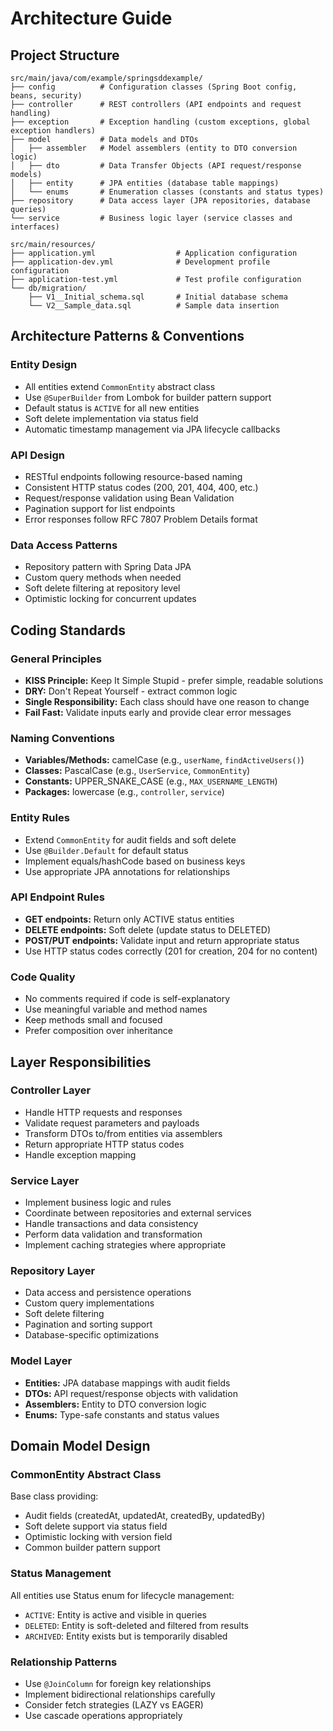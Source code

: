 # Architecture Guide

## Project Structure
```
src/main/java/com/example/springsddexample/
├── config          # Configuration classes (Spring Boot config, beans, security)
├── controller      # REST controllers (API endpoints and request handling)
├── exception       # Exception handling (custom exceptions, global exception handlers)
├── model           # Data models and DTOs
│   ├── assembler   # Model assemblers (entity to DTO conversion logic)
│   ├── dto         # Data Transfer Objects (API request/response models)
│   ├── entity      # JPA entities (database table mappings)
│   └── enums       # Enumeration classes (constants and status types)
├── repository      # Data access layer (JPA repositories, database queries)
└── service         # Business logic layer (service classes and interfaces)

src/main/resources/
├── application.yml                  # Application configuration
├── application-dev.yml              # Development profile configuration
├── application-test.yml             # Test profile configuration
└── db/migration/
    ├── V1__Initial_schema.sql       # Initial database schema
    └── V2__Sample_data.sql          # Sample data insertion
```

## Architecture Patterns & Conventions

### Entity Design
- All entities extend `CommonEntity` abstract class
- Use `@SuperBuilder` from Lombok for builder pattern support
- Default status is `ACTIVE` for all new entities
- Soft delete implementation via status field
- Automatic timestamp management via JPA lifecycle callbacks

### API Design
- RESTful endpoints following resource-based naming
- Consistent HTTP status codes (200, 201, 404, 400, etc.)
- Request/response validation using Bean Validation
- Pagination support for list endpoints
- Error responses follow RFC 7807 Problem Details format

### Data Access Patterns
- Repository pattern with Spring Data JPA
- Custom query methods when needed
- Soft delete filtering at repository level
- Optimistic locking for concurrent updates

## Coding Standards

### General Principles
- **KISS Principle:** Keep It Simple Stupid - prefer simple, readable solutions
- **DRY:** Don't Repeat Yourself - extract common logic
- **Single Responsibility:** Each class should have one reason to change
- **Fail Fast:** Validate inputs early and provide clear error messages

### Naming Conventions
- **Variables/Methods:** camelCase (e.g., `userName`, `findActiveUsers()`)
- **Classes:** PascalCase (e.g., `UserService`, `CommonEntity`)
- **Constants:** UPPER_SNAKE_CASE (e.g., `MAX_USERNAME_LENGTH`)
- **Packages:** lowercase (e.g., `controller`, `service`)

### Entity Rules
- Extend `CommonEntity` for audit fields and soft delete
- Use `@Builder.Default` for default status
- Implement equals/hashCode based on business keys
- Use appropriate JPA annotations for relationships

### API Endpoint Rules
- **GET endpoints:** Return only ACTIVE status entities
- **DELETE endpoints:** Soft delete (update status to DELETED)
- **POST/PUT endpoints:** Validate input and return appropriate status
- Use HTTP status codes correctly (201 for creation, 204 for no content)

### Code Quality
- No comments required if code is self-explanatory
- Use meaningful variable and method names
- Keep methods small and focused
- Prefer composition over inheritance

## Layer Responsibilities

### Controller Layer
- Handle HTTP requests and responses
- Validate request parameters and payloads
- Transform DTOs to/from entities via assemblers
- Return appropriate HTTP status codes
- Handle exception mapping

### Service Layer
- Implement business logic and rules
- Coordinate between repositories and external services
- Handle transactions and data consistency
- Perform data validation and transformation
- Implement caching strategies where appropriate

### Repository Layer
- Data access and persistence operations
- Custom query implementations
- Soft delete filtering
- Pagination and sorting support
- Database-specific optimizations

### Model Layer
- **Entities:** JPA database mappings with audit fields
- **DTOs:** API request/response objects with validation
- **Assemblers:** Entity to DTO conversion logic
- **Enums:** Type-safe constants and status values

## Domain Model Design

### CommonEntity Abstract Class
Base class providing:
- Audit fields (createdAt, updatedAt, createdBy, updatedBy)
- Soft delete support via status field
- Optimistic locking with version field
- Common builder pattern support

### Status Management
All entities use Status enum for lifecycle management:
- `ACTIVE`: Entity is active and visible in queries
- `DELETED`: Entity is soft-deleted and filtered from results
- `ARCHIVED`: Entity exists but is temporarily disabled

### Relationship Patterns
- Use `@JoinColumn` for foreign key relationships
- Implement bidirectional relationships carefully
- Consider fetch strategies (LAZY vs EAGER)
- Use cascade operations appropriately